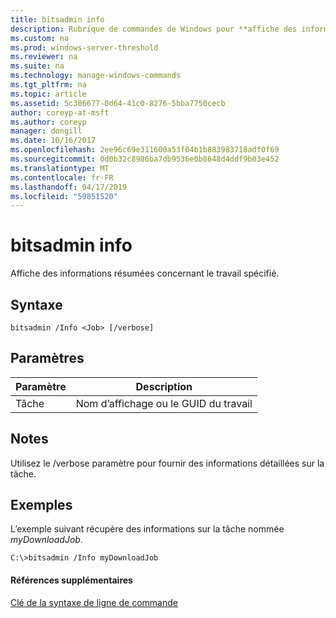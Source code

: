 ```yaml
---
title: bitsadmin info
description: Rubrique de commandes de Windows pour **affiche des informations résumées concernant le travail spécifié.** -bitsadmin info
ms.custom: na
ms.prod: windows-server-threshold
ms.reviewer: na
ms.suite: na
ms.technology: manage-windows-commands
ms.tgt_pltfrm: na
ms.topic: article
ms.assetid: 5c306677-0d64-41c0-8276-5bba7750cecb
author: coreyp-at-msft
ms.author: coreyp
manager: dongill
ms.date: 10/16/2017
ms.openlocfilehash: 2ee96c69e311600a53f04b1b883983718adf0f69
ms.sourcegitcommit: 0d0b32c8986ba7db9536e0b8648d4ddf9b03e452
ms.translationtype: MT
ms.contentlocale: fr-FR
ms.lasthandoff: 04/17/2019
ms.locfileid: "59851520"
---
```

# <a name="bitsadmin-info"></a>bitsadmin info



Affiche des informations résumées concernant le travail spécifié.

## <a name="syntax"></a>Syntaxe

```
bitsadmin /Info <Job> [/verbose]
```

## <a name="parameters"></a>Paramètres

|Paramètre|Description|
|---------|-----------|
|Tâche|Nom d’affichage ou le GUID du travail|

## <a name="remarks"></a>Notes

Utilisez le /verbose paramètre pour fournir des informations détaillées sur la tâche.

## <a name="BKMK_examples"></a>Exemples

L’exemple suivant récupère des informations sur la tâche nommée *myDownloadJob*.
```
C:\>bitsadmin /Info myDownloadJob
```

#### <a name="additional-references"></a>Références supplémentaires

[Clé de la syntaxe de ligne de commande](command-line-syntax-key.md)